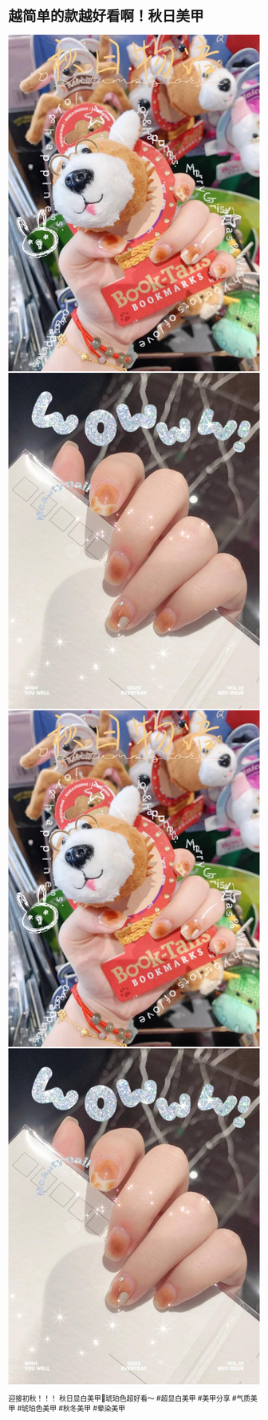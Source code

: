 # 越简单的款越好看啊！秋日美甲

![](img/78bb6bfd-cee8-42cf-9092-4856ad19ce9f.jpg)
![](img/dd64c471-fa0b-44fb-9bee-427f2255d115.jpg)
![](img/0a4112fe-3b31-40de-88e0-3a4cb0a02475.jpg)
![](img/b8f89fcf-7194-4b4e-860e-e74a7b5b3243.jpg)

迎接初秋！！！
秋日显白美甲💅琥珀色超好看～
#超显白美甲
#美甲分享
#气质美甲
#琥珀色美甲
#秋冬美甲
#晕染美甲